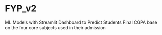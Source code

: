 # FYP_v2
ML Models with Streamlit Dashboard to Predict Students Final CGPA base on the four core subjects used in their admission
